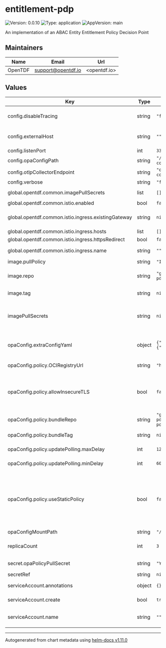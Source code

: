 # entitlement-pdp

![Version: 0.0.10](https://img.shields.io/badge/Version-0.0.10-informational?style=flat-square) ![Type: application](https://img.shields.io/badge/Type-application-informational?style=flat-square) ![AppVersion: main](https://img.shields.io/badge/AppVersion-main-informational?style=flat-square)

An implementation of an ABAC Entity Entitlement Policy Decision Point

## Maintainers

| Name    | Email                | Url          |
| ------- | -------------------- | ------------ |
| OpenTDF | <support@opentdf.io> | <opentdf.io> |

## Values

| Key                                                 | Type   | Default                                                       | Description                                                                                                                                                                                                                                                                                                                                                 |
| --------------------------------------------------- | ------ | ------------------------------------------------------------- | ----------------------------------------------------------------------------------------------------------------------------------------------------------------------------------------------------------------------------------------------------------------------------------------------------------------------------------------------------------- |
| config.disableTracing                               | string | `"false"`                                                     | Disable emitting OpenTelemetry traces (avoids junk timeouts if environment has no OT collector)                                                                                                                                                                                                                                                             |
| config.externalHost                                 | string | `""`                                                          | External endpoint the server will be accessed from (used for OpenAPI endpoint serving)                                                                                                                                                                                                                                                                      |
| config.listenPort                                   | int    | `3355`                                                        | Port the server will listen on                                                                                                                                                                                                                                                                                                                              |
| config.opaConfigPath                                | string | `"/etc/opa/config/opa-config.yaml"`                           | Path to opa config yaml                                                                                                                                                                                                                                                                                                                                     |
| config.otlpCollectorEndpoint                        | string | `"opentelemetry-collector.otel.svc:4317"`                     | Open telemetry collector endpoint                                                                                                                                                                                                                                                                                                                           |
| config.verbose                                      | string | `"false"`                                                     | Enable verbose logging                                                                                                                                                                                                                                                                                                                                      |
| global.opentdf.common.imagePullSecrets              | list   | `[]`                                                          | JSON passed to the deployment's `template.spec.imagePullSecrets`                                                                                                                                                                                                                                                                                            |
| global.opentdf.common.istio.enabled                 | bool   | `false`                                                       | Enable istio ingress                                                                                                                                                                                                                                                                                                                                        |
| global.opentdf.common.istio.ingress.existingGateway | string | `nil`                                                         | Use an existing istio gateway (format if in different namespace: namespace/gateway-name)                                                                                                                                                                                                                                                                    |
| global.opentdf.common.istio.ingress.hosts           | list   | `[]`                                                          | Allow traffic for specific hosts                                                                                                                                                                                                                                                                                                                            |
| global.opentdf.common.istio.ingress.httpsRedirect   | bool   | `false`                                                       | Redirect http requests to https                                                                                                                                                                                                                                                                                                                             |
| global.opentdf.common.istio.ingress.name            | string | `""`                                                          | Name of istio gateway to create if not existing                                                                                                                                                                                                                                                                                                             |
| image.pullPolicy                                    | string | `"IfNotPresent"`                                              | The container's `imagePullPolicy`                                                                                                                                                                                                                                                                                                                           |
| image.repo                                          | string | `"ghcr.io/opentdf/entitlement-pdp"`                           | The image selector, also called the 'image name' in k8s documentation and 'image repository' in docker's guides.                                                                                                                                                                                                                                            |
| image.tag                                           | string | `nil`                                                         | `Chart.AppVersion` will be used for image tag, override here if needed                                                                                                                                                                                                                                                                                      |
| imagePullSecrets                                    | string | `nil`                                                         | JSON passed to the deployment's `template.spec.imagePullSecrets`. Overrides `global.opentdf.common.imagePullSecrets` when set                                                                                                                                                                                                                               |
| opaConfig.extraConfigYaml                           | object | `{"decision_logs":{"console":true}}`                          | Any extra/additional OPA config defined here will be appended as-is, as raw YAML to the OPA config file generated by the chart.                                                                                                                                                                                                                             |
| opaConfig.policy.OCIRegistryUrl                     | string | `"https://ghcr.io"`                                           | Base URL to contact the policy bundle with                                                                                                                                                                                                                                                                                                                  |
| opaConfig.policy.allowInsecureTLS                   | bool   | `false`                                                       | This will tell OPA to ignore TLS errors (bad cert, self-signed cert, etc) when downloading an OCI policy bundle from an OCI registry. Unsuitable for production, used for testing with `localhost` registries                                                                                                                                               |
| opaConfig.policy.bundleRepo                         | string | `"ghcr.io/opentdf/entitlement-pdp/entitlements-policybundle"` | Resource path to use to download bundle from configured service                                                                                                                                                                                                                                                                                             |
| opaConfig.policy.bundleTag                          | string | `nil`                                                         | `bundleTag` will default to `.Chart.AppVersion` if unset                                                                                                                                                                                                                                                                                                    |
| opaConfig.policy.updatePolling.maxDelay             | int    | `120`                                                         | Maximum amount of time to wait between bundle downloads                                                                                                                                                                                                                                                                                                     |
| opaConfig.policy.updatePolling.minDelay             | int    | `60`                                                          | Minimum amount of time to wait between bundle downloads                                                                                                                                                                                                                                                                                                     |
| opaConfig.policy.useStaticPolicy                    | bool   | `false`                                                       | If `useStaticPolicy` is set to `true`, then an OPA config will be generated that forces the use of a policy bundle that was built and packed into the `entitlement-pdp` container at _build_ time, and no policy bundle will be fetched dynamically from the registry on startup. This is not a desirable default, but it is useful in offline deployments. |
| opaConfigMountPath                                  | string | `"/etc/opa/config"`                                           | Where the opa config yaml is mounted                                                                                                                                                                                                                                                                                                                        |
| replicaCount                                        | int    | `3`                                                           | Sets the default number of pod replicas in the deployment. Ignored if `autoscaling.enabled` == true                                                                                                                                                                                                                                                         |
| secret.opaPolicyPullSecret                          | string | `"YOUR_GHCR_PAT_HERE"`                                        | Creds or token needed to pull OPA policy bundle                                                                                                                                                                                                                                                                                                             |
| secretRef                                           | string | `nil`                                                         | Additional secrets. You can also add opa                                                                                                                                                                                                                                                                                                                    |
| serviceAccount.annotations                          | object | `{}`                                                          | Annotations to add to the service account                                                                                                                                                                                                                                                                                                                   |
| serviceAccount.create                               | bool   | `true`                                                        | Specifies whether a service account should be created                                                                                                                                                                                                                                                                                                       |
| serviceAccount.name                                 | string | `""`                                                          | The name of the service account to use. If not set and create is true, a name is generated using the fullname template                                                                                                                                                                                                                                      |

---

Autogenerated from chart metadata using [helm-docs v1.11.0](https://github.com/norwoodj/helm-docs/releases/v1.11.0)
